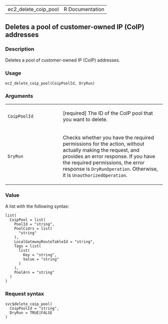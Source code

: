 <table style="width: 100%;">
<tbody>
<tr class="odd">
<td>ec2_delete_coip_pool</td>
<td style="text-align: right;">R Documentation</td>
</tr>
</tbody>
</table>

## Deletes a pool of customer-owned IP (CoIP) addresses

### Description

Deletes a pool of customer-owned IP (CoIP) addresses.

### Usage

    ec2_delete_coip_pool(CoipPoolId, DryRun)

### Arguments

<table>
<colgroup>
<col style="width: 35%" />
<col style="width: 65%" />
</colgroup>
<tbody>
<tr class="odd">
<td><code id="ec2_delete_coip_pool_:_CoipPoolId">CoipPoolId</code></td>
<td><p>[required] The ID of the CoIP pool that you want to
delete.</p></td>
</tr>
<tr class="even">
<td><code id="ec2_delete_coip_pool_:_DryRun">DryRun</code></td>
<td><p>Checks whether you have the required permissions for the action,
without actually making the request, and provides an error response. If
you have the required permissions, the error response is
<code>DryRunOperation</code>. Otherwise, it is
<code>UnauthorizedOperation</code>.</p></td>
</tr>
</tbody>
</table>

### Value

A list with the following syntax:

    list(
      CoipPool = list(
        PoolId = "string",
        PoolCidrs = list(
          "string"
        ),
        LocalGatewayRouteTableId = "string",
        Tags = list(
          list(
            Key = "string",
            Value = "string"
          )
        ),
        PoolArn = "string"
      )
    )

### Request syntax

    svc$delete_coip_pool(
      CoipPoolId = "string",
      DryRun = TRUE|FALSE
    )
